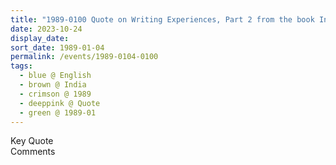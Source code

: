```yaml
---
title: "1989-0100 Quote on Writing Experiences, Part 2 from the book Insights, Inspirations and Eternal Moments, Chapter 38, Pages 109 and 110 by Yogi Mahajan, Flight from Mumbai to New Delhi, India"
date: 2023-10-24
display_date: 
sort_date: 1989-01-04
permalink: /events/1989-0104-0100
tags:
  - blue @ English
  - brown @ India
  - crimson @ 1989
  - deeppink @ Quote
  - green @ 1989-01
---
```


<wave-list>
  <list-title color="green" width="75">Key Quote</list-title>
  <list-item color="BlanchedAlmond"  width="200"></list-item>
  <list-item color="Lavender"></list-item>
  <list-item color="BlanchedAlmond"></list-item>
</wave-list>

<br>

<wave-list>
  <list-title color="green" width="75">Comments</list-title>
  <list-item color="BlanchedAlmond"  width="200"></list-item>
  <list-item color="Lavender"></list-item>
  <list-item color="BlanchedAlmond"></list-item>
</wave-list>